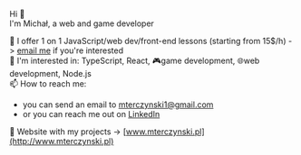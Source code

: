 Hi 👋   
I'm Michał, a web and game developer 



📖 I offer 1 on 1 JavaScript/web dev/front-end lessons (starting from 15$/h) -> [email me](mailto:mterczynski1@gmail.com) if you're interested  
📘 I'm interested in: TypeScript, React, 🎮game development, 🌐web development, Node.js  
📫 How to reach me: 
  - you can send an email to [mterczynski1@gmail.com](mailto:mterczynski1@gmail.com)
  - or you can reach me out on [LinkedIn](https://www.linkedin.com/in/mterczynski/)  
  
📱 Website with my projects -> [www.mterczynski.pl](http://www.mterczynski.pl)
 

<!-- ![](https://github-readme-stats.vercel.app/api/top-langs/?username=mterczynski&layout=compact) -->


